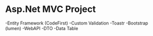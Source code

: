 # Asp.Net MVC Project
-Entity Framework (CodeFirst) 
-Custom Validation
-Toastr
-Bootstrap (lumen)
-WebAPI
-DTO
-Data Table
